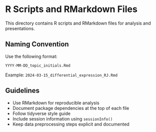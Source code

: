 # R Scripts and RMarkdown Files

This directory contains R scripts and RMarkdown files for analysis and presentations.

## Naming Convention
Use the following format:
```
YYYY-MM-DD_topic_initials.Rmd
```

Example: `2024-03-15_differential_expression_RJ.Rmd`

## Guidelines
- Use RMarkdown for reproducible analysis
- Document package dependencies at the top of each file
- Follow tidyverse style guide
- Include session information using `sessionInfo()`
- Keep data preprocessing steps explicit and documented 